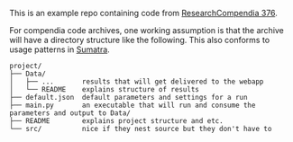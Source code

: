 This is an example repo containing code from [ResearchCompendia 376](http://researchcompendia.org/compendia/376/).

For compendia code archives, one working assumption is that the archive will have a directory structure like the following. This also conforms to usage patterns in [Sumatra](http://pythonhosted.org/Sumatra/index.html).

```
project/
├── Data/
│   ├── ...       results that will get delivered to the webapp
│   └── README    explains structure of results
├── default.json  default parameters and settings for a run
├── main.py       an executable that will run and consume the parameters and output to Data/
├── README        explains project structure and etc.
└── src/          nice if they nest source but they don't have to
```
